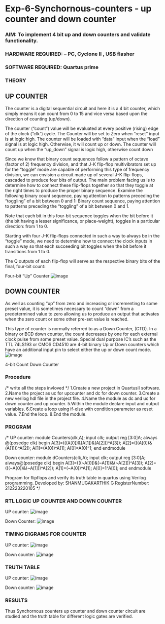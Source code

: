 # Exp-6-Synchornous-counters - up counter and down counter 
### AIM: To implement 4 bit up and down counters and validate  functionality.
### HARDWARE REQUIRED:  – PC, Cyclone II , USB flasher
### SOFTWARE REQUIRED:   Quartus prime
### THEORY 

## UP COUNTER 
The counter is a digital sequential circuit and here it is a 4 bit counter, which simply means it can count from 0 to 15 and vice versa based upon the direction of counting (up/down). 

The counter (“count“) value will be evaluated at every positive (rising) edge of the clock (“clk“) cycle.
The Counter will be set to Zero when “reset” input is at logic high.
The counter will be loaded with “data” input when the “load” signal is at logic high. Otherwise, it will count up or down.
The counter will count up when the “up_down” signal is logic high, otherwise count down

Since we know that binary count sequences follow a pattern of octave (factor of 2) frequency division, and that J-K flip-flop multivibrators set up for the “toggle” mode are capable of performing this type of frequency division, we can envision a circuit made up of several J-K flip-flops, cascaded to produce four bits of output.
The main problem facing us is to determine how to connect these flip-flops together so that they toggle at the right times to produce the proper binary sequence.
Examine the following binary count sequence, paying attention to patterns preceding the “toggling” of a bit between 0 and 1:
Binary count sequence, paying attention to patterns preceding the “toggling” of a bit between 0 and 1.

Note that each bit in this four-bit sequence toggles when the bit before it (the bit having a lesser significance, or place-weight), toggles in a particular direction: from 1 to 0.



 
 

Starting with four J-K flip-flops connected in such a way to always be in the “toggle” mode, we need to determine how to connect the clock inputs in such a way so that each succeeding bit toggles when the bit before it transitions from 1 to 0.

The Q outputs of each flip-flop will serve as the respective binary bits of the final, four-bit count:

 
 

Four-bit “Up” Counter
![image](https://user-images.githubusercontent.com/36288975/169644758-b2f4339d-9532-40c5-af40-8f4f8c942e2c.png)



## DOWN COUNTER 

As well as counting “up” from zero and increasing or incrementing to some preset value, it is sometimes necessary to count “down” from a predetermined value to zero allowing us to produce an output that activates when the zero count or some other pre-set value is reached.

This type of counter is normally referred to as a Down Counter, (CTD). In a binary or BCD down counter, the count decreases by one for each external clock pulse from some preset value. Special dual purpose IC’s such as the TTL 74LS193 or CMOS CD4510 are 4-bit binary Up or Down counters which have an additional input pin to select either the up or down count mode.
![image](https://user-images.githubusercontent.com/36288975/169644844-1a14e123-7228-4ed8-81a9-eb937dff4ac8.png)


4-bit Count Down Counter
### Procedure
/* write all the steps invloved */
1.Create a new project in QuartusII software.
2.Name the project as uc for upcounter and dc for down counter.
3.Create a new verilog hdl file in the project file.
4.Name the module as dc and uc for down counter and up counter.
5.Within the module declare input and output variables.
6.Create a loop using if-else with condition parameter as reset value.
7.End the loop.
8.End the module.


### PROGRAM 
/*
UP counter:
module Counters(clk,A);
input clk;
output reg [3:0]A;
always @(posedge clk)
begin
	A[3]=(((A[0])&(A[1])&(A[2]))^A[3]);
	A[2]=(((A[0])&(A[1]))^A[2]);
	A[1]=(A[0])^A[1];
	A[0]=A[0]^1;
end
endmodule

Down counter:
module dCounters(clk,A);
input clk;
output reg [3:0]A;
always@(posedge clk)
begin
	A[3]=(((~A[0])&(~A[1])&(~A[2]))^A[3]);
	A[2]=(((~A[0])&(~A[1]))^A[2]);
	A[1]=(~A[0])^A[1];
	A[0]=1^A[0];
end
endmodule

Program for flipflops  and verify its truth table in quartus using Verilog programming.
Developed by: SHANMUGAKARTHIK G
RegisterNumber: 212223220105 
*/






### RTL LOGIC UP COUNTER AND DOWN COUNTER  
UP counter:
![image](https://github.com/Shanmugakarthik05/Exp-7-Synchornous-counters-/assets/149762972/63dcd9a4-0848-4df3-b73c-3f6adcdf6c8c)

Down Counter:
![image](https://github.com/Shanmugakarthik05/Exp-7-Synchornous-counters-/assets/149762972/d4c54a5a-52d7-405d-b7ee-d6cef7c69e3e)






### TIMING DIGRAMS FOR COUNTER  

UP counter:
![image](https://github.com/Shanmugakarthik05/Exp-7-Synchornous-counters-/assets/149762972/9c1749d3-17a9-4975-a75b-ff26e1b10aa1)

Down counter:
![image](https://github.com/Shanmugakarthik05/Exp-7-Synchornous-counters-/assets/149762972/7ac2266f-6ccd-4e88-8ae8-6bfe5f470632)



### TRUTH TABLE 

UP counter:
![image](https://github.com/Shanmugakarthik05/Exp-7-Synchornous-counters-/assets/149762972/04ffbed3-9b2a-43d9-9862-fa4cf8db1759)

Down counter:
![image](https://github.com/Shanmugakarthik05/Exp-7-Synchornous-counters-/assets/149762972/c3752907-e40f-422f-86ef-4ae1bc7bc416)




### RESULTS 
Thus Synchornous counters up counter and down counter circuit are studied and the truth table for different logic gates are verified.
